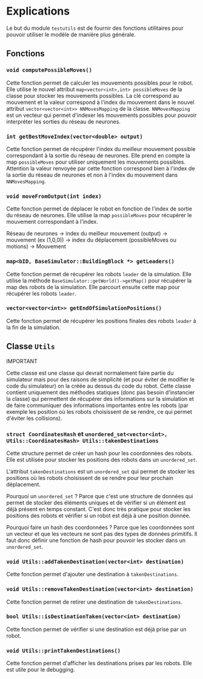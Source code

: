 # Explications

Le but du module `testutils` est de fournir des fonctions utilitaires pour pouvoir utiliser le modèle de manière plus générale.

## Fonctions

### `void computePossibleMoves()`

Cette fonction permet de calculer les mouvements possibles pour le robot. Elle utilise le nouvel attribut `map<vector<int>,int> possibleMoves` de la classe pour stocker les mouvements possibles. La clé correspond au mouvement et la valeur correspond à l'index du mouvement dans le nouvel attribut `vector<vector<int>> NNMovesMapping` de la classe. `NNMovesMapping` est un vecteur qui permet d'indexer les mouvements possibles pour pouvoir interpréter les sorties du réseau de neurones.

### `int getBestMoveIndex(vector<double> output)`

Cette fonction permet de récupérer l'index du meilleur mouvement possible correspondant à la sortie du réseau de neurones. Elle prend en compte la map `possibleMoves` pour utiliser uniquement les mouvements possibles. Attention la valeur renvoyée par cette fonction correspond bien à l'index de la sortie du réseau de neurones et non à l'index du mouvement dans `NNMovesMapping`.

### `void moveFromOutput(int index)`

Cette fonction permet de déplacer le robot en fonction de l'index de sortie du réseau de neurones. Elle utilise la map `possibleMoves` pour récupérer le mouvement correspondant à l'index.

Réseau de neurones -> index du meilleur mouvement (output) -> mouvement (ex (1,0,0)) -> index du déplacement (possibleMoves ou motions) -> Mouvement

### `map<bID, BaseSimulator::BuildingBlock *> getLeaders()`

Cette fonction permet de récupérer les robots `leader` de la simulation. Elle utilise la méthode `BaseSimulator::getWorld()->getMap()` pour récupérer la map des robots de la simulation. Elle parcourt ensuite cette map pour récupérer les robots `leader`.

### `vector<vector<int>> getEndOfSimulationPositions()`

Cette fonction permet de récupérer les positions finales des robots `leader` à la fin de la simulation.

## Classe `Utils` 

IMPORTANT

Cette classe est une classe qui devrait normalement faire partie du simulateur mais pour des raisons de simplicité (et pour éviter de modifier le code du simulateur) on la créée au dessus du code du robot. Cette classe contient uniquement des méthodes statiques (donc pas besoin d'instancier la classe) qui permettent de récupérer des informations sur la simulation et de faire communiquer des informations importantes entre les robots (par exemple les position où les robots choisissent de se rendre, ce qui permet d'éviter les collisions).

### `struct CoordinatesHash` et `unordered_set<vector<int>, Utils::CoordinatesHash> Utils::takenDestinations`

Cette structure permet de créer un hash pour les coordonnées des robots. Elle est utilisée pour stocker les positions des robots dans un `unordered_set`.

L'attribut `takenDestinations` est un `unordered_set` qui permet de stocker les positions où les robots choisissent de se rendre pour leur prochain déplacement.

Pourquoi un `unordered_set` ? Parce que c'est une structure de données qui permet de stocker des éléments uniques et de vérifier si un élément est déjà présent en temps constant. C'est donc très pratique pour stocker les positions des robots et vérifier si un robot est déjà à une position donnée.

Pourquoi faire un hash des coordonnées ? Parce que les coordonnées sont un vecteur et que les vecteurs ne sont pas des types de données primitifs. Il faut donc définir une fonction de hash pour pouvoir les stocker dans un `unordered_set`.

### `void Utils::addTakenDestination(vector<int> destination)`

Cette fonction permet d'ajouter une destination à `takenDestinations`.

### `void Utils::removeTakenDestination(vector<int> destination)`

Cette fonction permet de retirer une destination de `takenDestinations`.

### `bool Utils::isDestinationTaken(vector<int> destination)`

Cette fonction permet de vérifier si une destination est déjà prise par un robot.

### `void Utils::printTakenDestinations()`

Cette fonction permet d'afficher les destinations prises par les robots. Elle est utile pour le debugging.
